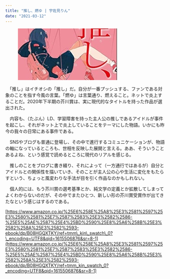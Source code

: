 ```yaml
---
title: "推し、燃ゆ | 宇佐見りん"
date: "2021-03-12"
---
```


<figure>

![](assets/n5bde465b32b0_67746ee2168dbe85a5d237fed02adc88.jpg)

</figure>

　「推し」はイチオシの「推し」だ。自分が一番プッシュする、ファンである対象のことを指す今風の言葉。「燃ゆ」は言葉通り、燃えること。ネットで炎上することだ。2020年下半期の芥川賞は、実に現代的なタイトルを持った作品が選出された。

　内容も、（たぶん）LD、学習障害を持った主人公の推しであるアイドルが事件を起こし、それがネット上で炎上していることをテーマにした物語。いかにも昨今の我々の日常にある事件である。

　SNSやブログも普通に登場し、その中で進行するコミュニケーションが、物語の軸になっているところも、世相を反映した展開と言える。ああ、そういうことあるよね、という感覚で読めるところに現代のリアルを感じる。

　推しのことをブログに書き綴り、それによって（一方通行ではあるが）自分とアイドルとの関係性を描いていき、そのことが主人公の心や生活に変化をもたらすという、ちょっと風変わりな手法が目を引く作品なのかもしれない。

　個人的には、もう芥川賞の選考基準とか、純文学の定義とか拡散してしまってよくわからないのだが、その中でまたひとつ、新しい形の芥川賞受賞作が出てきたなという感じはするのである。

[https://www.amazon.co.jp/%25E6%258E%25A8%25E3%2581%2597%25E3%2580%2581%25E7%2587%2583%25E3%2582%2586-%25E5%25AE%2587%25E4%25BD%2590%25E8%25A6%258B%25E3%2582%258A%25E3%2582%2593-ebook/dp/B08HGQXTKY/ref=tmm\_kin\_swatch\_0?\_encoding=UTF8&qid=1615506876&sr=8-1](https://www.amazon.co.jp/%25E6%258E%25A8%25E3%2581%2597%25E3%2580%2581%25E7%2587%2583%25E3%2582%2586-%25E5%25AE%2587%25E4%25BD%2590%25E8%25A6%258B%25E3%2582%258A%25E3%2582%2593-ebook/dp/B08HGQXTKY/ref=tmm_kin_swatch_0?_encoding=UTF8&qid=1615506876&sr=8-1)
